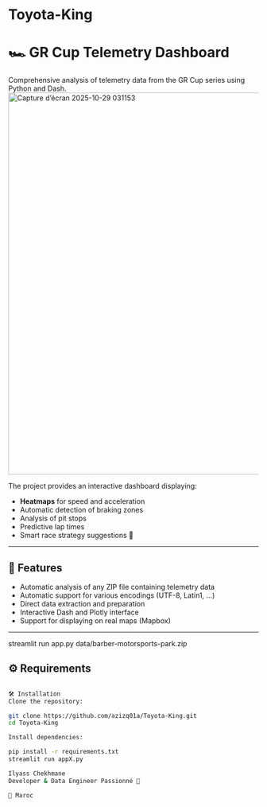 ﻿# Toyota-King
# 🏎️ GR Cup Telemetry Dashboard

Comprehensive analysis of telemetry data from the GR Cup series using Python and Dash.
<img width="1366" height="768" alt="Capture d’écran 2025-10-29 031153" src="https://github.com/user-attachments/assets/e4cc2fcd-17f5-4c32-bed9-d53b6e7ad5a2" />

The project provides an interactive dashboard displaying:
- **Heatmaps** for speed and acceleration
- Automatic detection of braking zones
- Analysis of pit stops
- Predictive lap times
- Smart race strategy suggestions 🚦

---

## 🚀 Features
- Automatic analysis of any ZIP file containing telemetry data
- Automatic support for various encodings (UTF-8, Latin1, ...)
- Direct data extraction and preparation
- Interactive Dash and Plotly interface
- Support for displaying on real maps (Mapbox)

---
streamlit run app.py data/barber-motorsports-park.zip
## ⚙️ Requirements
```bash

🛠️ Installation
Clone the repository:

git clone https://github.com/azizq01a/Toyota-King.git
cd Toyota-King

Install dependencies:

pip install -r requirements.txt
streamlit run appX.py

Ilyass Chekhmane
Developer & Data Engineer Passionné 🧠

📍 Maroc
